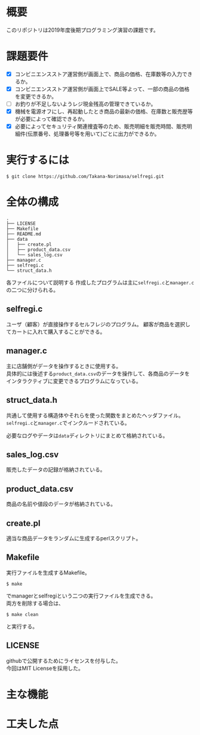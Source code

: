 # 概要
このリポジトリは2019年度後期プログラミング演習の課題です。  

# 課題要件
- [x] コンビニエンスストア運営側が画面上で、商品の価格、在庫数等の入力できるか。 
- [x] コンビニエンスストア運営側が画面上でSALE等よって、一部の商品の価格を変更できるか。 
- [ ] お釣りが不足しないようレジ現金残高の管理できているか。 
- [x] 機械を電源オフにし、再起動したとき商品の最新の価格、在庫数と販売歴等が必要によって確認できるか。 
- [x] 必要によってセキュリティ関連捜査等のため、販売明細を販売時間、販売明細件(伝票番号、処理番号等を用いて)ごとに出力ができるか。 

# 実行するには

```terminal
$ git clone https://github.com/Takana-Norimasa/selfregi.git
```

# 全体の構成

```terminal
.
├── LICENSE
├── Makefile
├── README.md
├── data
│   ├── create.pl
│   ├── product_data.csv
│   └── sales_log.csv
├── manager.c
├── selfregi.c
└── struct_data.h
```
各ファイルについて説明する
作成したプログラムは主に```selfregi.c```と```manager.c```の二つに分けられる。  

## selfregi.c
ユーザ（顧客）が直接操作するセルフレジのプログラム。
顧客が商品を選択してカートに入れて購入することができる。  

## manager.c
主に店舗側がデータを操作するときに使用する。   
具体的には後述する```product_data.csv```のデータを操作して、各商品のデータをインタラクティブに変更できるプログラムになっている。

## struct_data.h
共通して使用する構造体やそれらを使った関数をまとめたヘッダファイル。  
```selfregi.c```と```manager.c```でインクルードされている。


必要なログやデータは```data```ディレクトリにまとめて格納されている。  
## sales_log.csv
販売したデータの記録が格納されている。

## product_data.csv
商品の名前や値段のデータが格納されている。  

## create.pl
適当な商品データをランダムに生成するperlスクリプト。  

## Makefile
実行ファイルを生成するMakefile。

```terminal
$ make
```

でmanagerとselfregiという二つの実行ファイルを生成できる。  
両方を削除する場合は、

```terminal
$ make clean
```
と実行する。

## LICENSE
githubで公開するためにライセンスを付与した。  
今回はMIT Licenseを採用した。

# 主な機能



# 工夫した点


